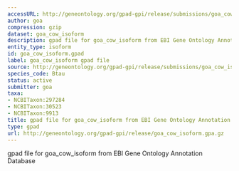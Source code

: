 ```yaml
---
accessURL: http://geneontology.org/gpad-gpi/release/submissions/goa_cow_isoform.gpa.gz
author: goa
compression: gzip
dataset: goa_cow_isoform
description: gpad file for goa_cow_isoform from EBI Gene Ontology Annotation Database
entity_type: isoform
id: goa_cow_isoform.gpad
label: goa_cow_isoform gpad file
source: http://geneontology.org/gpad-gpi/release/submissions/goa_cow_isoform.gpa.gz
species_code: Btau
status: active
submitter: goa
taxa:
- NCBITaxon:297284
- NCBITaxon:30523
- NCBITaxon:9913
title: gpad file for goa_cow_isoform from EBI Gene Ontology Annotation Database
type: gpad
url: http://geneontology.org/gpad-gpi/release/goa_cow_isoform.gpa.gz
---
```


gpad file for goa_cow_isoform from EBI Gene Ontology Annotation Database